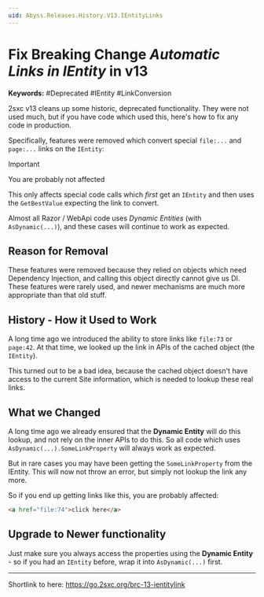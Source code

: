 ```yaml
---
uid: Abyss.Releases.History.V13.IEntityLinks
---
```


# Fix Breaking Change _Automatic Links in IEntity_ in v13

**Keywords:** #Deprecated #IEntity #LinkConversion

2sxc v13 cleans up some historic, deprecated functionality. They were not used much, but if you have code which used this, here's how to fix any code in production.

Specifically, features were removed which convert special `file:...` and `page:...` links on the `IEntity`:

> [!IMPORTANT]
> You are probably not affected
>
> This only affects special code calls which _first_ get an `IEntity` and then uses the `GetBestValue` expecting the link to convert.
>
> Almost all Razor / WebApi code uses _Dynamic Entities_ (with `AsDynamic(...)`), and these cases will continue to work as expected.

## Reason for Removal

These features were removed because they relied on objects which need Dependency Injection, and calling this object directly cannot give us DI.
These features were rarely used, and newer mechanisms are much more appropriate than that old stuff.

## History - How it Used to Work

A long time ago we introduced the ability to store links like `file:73` or `page:42`.
At that time, we looked up the link in APIs of the cached object (the `IEntity`).

This turned out to be a bad idea, because the cached object doesn't have access to the current Site information, which is needed to lookup these real links.

## What we Changed

A long time ago we already ensured that the **Dynamic Entity** will do this lookup, and not rely on the inner APIs to do this.
So all code which uses `AsDynamic(...).SomeLinkProperty` will always work as expected.

But in rare cases you may have been getting the `SomeLinkProperty` from the IEntity. This will now not throw an error, but simply not lookup the link any more.

So if you end up getting links like this, you are probably affected:

```html
<a href="file:74">click here</a>
```

## Upgrade to Newer functionality

Just make sure you always access the properties using the **Dynamic Entity** - so if you had an `IEntity` before, wrap it into `AsDynamic(...)` first.

---

Shortlink to here: <https://go.2sxc.org/brc-13-ientitylink>
